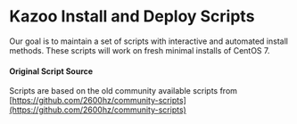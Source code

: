 # Kazoo Install and Deploy Scripts

Our goal is to maintain a set of scripts with interactive and automated install methods.  These scripts will work on fresh minimal installs of CentOS 7.

#### Original Script Source

Scripts are based on the old community available scripts from [https://github.com/2600hz/community-scripts](https://github.com/2600hz/community-scripts)
